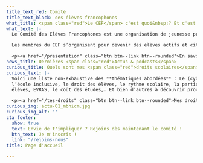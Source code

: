 ```yaml
---
title_text_red: Comité
title_text_black: des élèves francophones
what_title: <span class="red">Le CEF</span> c'est quoi&nbsp;? Et c'est qui&nbsp;?
what_text: |-
  Le Comité des Élèves Francophones est une organisation de jeunesse présente dans de nombreuses écoles secondaires.

  Les membres du CEF s’organisent pour devenir des élèves actifs et citoyens. Le CEF est le syndicat des élèves du secondaire, il les regroupe pour développer la démocratie et pour défendre et diffuser leurs droits à travers des formations, des débats et des actions qui les concernent.

  <p><a href="/presentation" class="btn btn--link btn--rounded">En savoir plus</a></p>
news_title: Dernières <span class="red">Actus & podcasts</span>
curious_title: Quels sont mes <span class="red">droits scolaires</span> ?
curious_text: |-
  Voici une liste non-exhaustive des **thématiques abordées** : Le (cyber)-harcèlement,
  l’école inclusive, le droit des élèves, le rythme scolaire, la participation des
  élèves, EVRAS, le coût des études,… Et bien d’autres à découvrir prochainement !

  <p><a href="/tes-droits" class="btn btn--link btn--rounded">Mes droits</a></p>
curious_img: actu-01_mbhicm.jpg
curious_img_alt: ''
cta_footer:
  show: true
  text: Envie de t'impliquer ? Rejoins dès maintenant le comité !
  btn_text: Je m'inscris !
  link: "/rejoins-nous"
title: Page d'accueil

---
```

